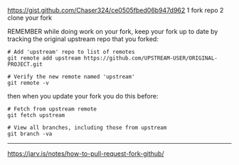 https://gist.github.com/Chaser324/ce0505fbed06b947d962
1 fork repo
2 clone your fork

REMEMBER while doing work on your fork, keep your fork up to date by tracking the original upstream repo that you forked:

```git
# Add 'upstream' repo to list of remotes
git remote add upstream https://github.com/UPSTREAM-USER/ORIGINAL-PROJECT.git

# Verify the new remote named 'upstream'
git remote -v

```

then when you update your fork you do this before:
```
# Fetch from upstream remote
git fetch upstream

# View all branches, including those from upstream
git branch -va

```



___

https://jarv.is/notes/how-to-pull-request-fork-github/